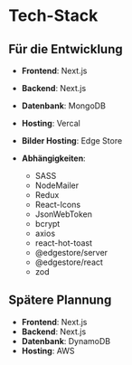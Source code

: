 # Tech-Stack

## Für die Entwicklung

- **Frontend**: Next.js
- **Backend**: Next.js
- **Datenbank**: MongoDB
- **Hosting**: Vercal
- **Bilder Hosting**: Edge Store

- **Abhängigkeiten**:
  - SASS
  - NodeMailer
  - Redux
  - React-Icons
  - JsonWebToken
  - bcrypt
  - axios
  - react-hot-toast
  - @edgestore/server
  - @edgestore/react
  - zod

## Spätere Plannung

- **Frontend**: Next.js
- **Backend**: Next.js
- **Datenbank**: DynamoDB
- **Hosting**: AWS
